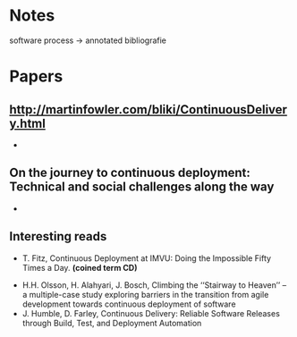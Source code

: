 # Notes

software process -> annotated bibliografie

# Papers

## http://martinfowler.com/bliki/ContinuousDelivery.html
 -

## On the journey to continuous deployment: Technical and social challenges along the way

 -


## Interesting reads

 * T. Fitz, Continuous Deployment at IMVU: Doing the Impossible Fifty Times a
Day. **(coined term CD)**

 -  H.H. Olsson, H. Alahyari, J. Bosch, Climbing the ‘‘Stairway to Heaven’’ – a multiple-case study exploring barriers in the transition from agile development towards continuous deployment of software
 - J. Humble, D. Farley, Continuous Delivery: Reliable Software Releases through
Build, Test, and Deployment Automation
